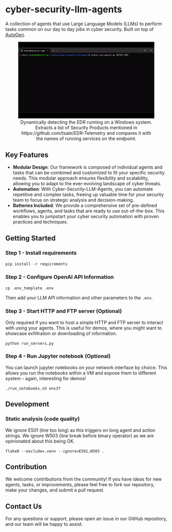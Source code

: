 # cyber-security-llm-agents
A collection of agents that use Large Language Models (LLMs) to perform tasks common on our day to day jobs in cyber security.
Built on top of [AutoGen](https://microsoft.github.io/autogen/).

<figure align="center">
  <img src="documentation/videos/detect_edr.gif" alt="Detecting EDR"/>
  <figcaption>Dynamically detecting the EDR running on a Windows system. Extracts a list of Security Products mentioned in https://github.com/tsale/EDR-Telemetry and compares it with the names of running services on the endpoint.</figcaption>
</figure>

## Key Features

- **Modular Design**: Our framework is composed of individual agents and tasks that can be combined and customized to fit your specific security needs. This modular approach ensures flexibility and scalability, allowing you to adapt to the ever-evolving landscape of cyber threats.
- **Automation**: With Cyber-Security-LLM-Agents, you can automate repetitive and complex tasks, freeing up valuable time for your security team to focus on strategic analysis and decision-making.
- **Batteries Included**: We provide a comprehensive set of pre-defined workflows, agents, and tasks that are ready to use out-of-the-box. This enables you to jumpstart your cyber security automation with proven practices and techniques.


## Getting Started

### Step 1 - Install  requirements

```
pip install -r requirements
```

### Step 2 - Configure OpenAI API Information

```
cp .env_template .env
```
Then add your LLM API information and other parameters to the ``.env``.

### Step 3 - Start HTTP and FTP server (Optional)

Only required if you want to host a simple HTTP and FTP server to interact with using your agents.
This is useful for demos, where you might want to showcase exfiltration or downloading of information.

```
python run_servers.py
```

### Step 4 - Run Jupyter notebook (Optional)

You can launch jupyter notebooks on your network interface by choice.
This allows you run the notebooks within a VM and expose them to different system - again, interesting for demos!

```
./run_notebooks.sh ens37
```
## Development

### Static analysis (code quality)

We ignore E501 (line too long) as this triggers on long agent and action strings.
We ignore W503 (line break before binary operator) as we are opinionated about this being OK.

```
flake8 --exclude=.venv --ignore=E501,W503 .
```

## Contribution

We welcome contributions from the community! 
If you have ideas for new agents, tasks, or improvements, please feel free to fork our repository, make your changes, and submit a pull request.

## Contact Us

For any questions or support, please open an issue in our GitHub repository, and our team will be happy to assist.
